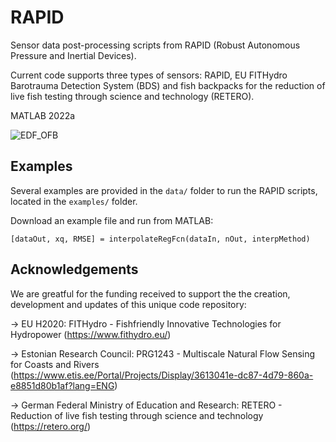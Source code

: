 # RAPID
Sensor data post-processing scripts from RAPID (Robust Autonomous Pressure and Inertial Devices).

Current code supports three types of sensors: RAPID, EU FITHydro Barotrauma Detection System (BDS) and fish backpacks for the reduction of live fish testing through science and technology (RETERO).

MATLAB 2022a

![EDF_OFB](https://user-images.githubusercontent.com/460746/163399316-5f4cba75-5c80-47d2-96d9-b1fc5f33d51a.jpg)

## Examples

Several examples are provided in the `data/` folder to run the RAPID scripts, located in the `examples/` folder.

Download an example file and run from MATLAB:

    [dataOut, xq, RMSE] = interpolateRegFcn(dataIn, nOut, interpMethod)

## Acknowledgements
We are greatful for the funding received to support the the creation, development and updates of this unique code repository:

-> EU H2020: FITHydro - Fishfriendly Innovative Technologies for Hydropower (https://www.fithydro.eu/)

-> Estonian Research Council: PRG1243 - Multiscale Natural Flow Sensing for Coasts and Rivers  (https://www.etis.ee/Portal/Projects/Display/3613041e-dc87-4d79-860a-e8851d80b1af?lang=ENG)

-> German Federal Ministry of Education and Research: RETERO - Reduction of live fish testing through science and technology (https://retero.org/)
